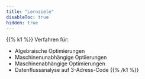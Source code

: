```yaml
---
title: "Lernziele"
disableToc: true
hidden: true
---
```



{{% k1 %}}
Verfahren für:
*   Algebraische Optimierungen
*   Maschinenunabhängige Optiierungen
*   Maschinenabhängige Optimierungen
*   Datenflussanalyse auf 3-Adress-Code
{{% /k1 %}}
